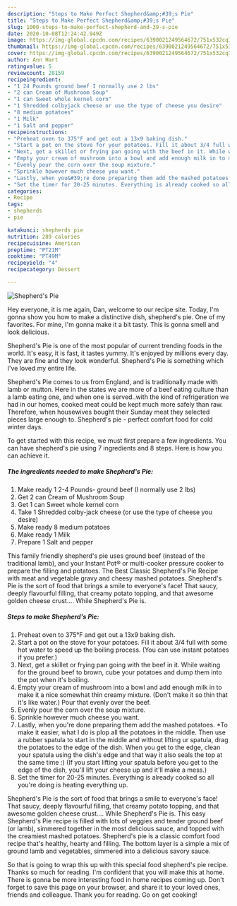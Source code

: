 ```yaml
---
description: "Steps to Make Perfect Shepherd&amp;#39;s Pie"
title: "Steps to Make Perfect Shepherd&amp;#39;s Pie"
slug: 1000-steps-to-make-perfect-shepherd-and-39-s-pie
date: 2020-10-08T12:24:42.949Z
image: https://img-global.cpcdn.com/recipes/6390021249564672/751x532cq70/shepherds-pie-recipe-main-photo.jpg
thumbnail: https://img-global.cpcdn.com/recipes/6390021249564672/751x532cq70/shepherds-pie-recipe-main-photo.jpg
cover: https://img-global.cpcdn.com/recipes/6390021249564672/751x532cq70/shepherds-pie-recipe-main-photo.jpg
author: Ann Hart
ratingvalue: 5
reviewcount: 28159
recipeingredient:
- "1 24 Pounds ground beef I normally use 2 lbs"
- "2 can Cream of Mushroom Soup"
- "1 can Sweet whole kernel corn"
- "1 Shredded colbyjack cheese or use the type of cheese you desire"
- "8 medium potatoes"
- "1 Milk"
- "1 Salt and pepper"
recipeinstructions:
- "Preheat oven to 375°F and get out a 13x9 baking dish."
- "Start a pot on the stove for your potatoes. Fill it about 3/4 full with some hot water to speed up the boiling process. (You can use instant potatoes if you prefer.)"
- "Next, get a skillet or frying pan going with the beef in it. While waiting for the ground beef to brown, cube your potatoes and dump them into the pot when it&#39;s boiling."
- "Empty your cream of mushroom into a bowl and add enough milk in to make it a nice somewhat thin creamy mixture. (Don&#39;t make it so thin that it&#39;s like water.) Pour that evenly over the beef."
- "Evenly pour the corn over the soup mixture."
- "Sprinkle however much cheese you want."
- "Lastly, when you&#39;re done preparing them add the mashed potatoes. *To make it easier, what I do is plop all the potatoes in the middle. Then use a rubber spatula to start in the middle and without lifting ur spatula, drag the potatoes to the edge of the dish. When you get to the edge, clean your spatula using the dish&#39;s edge and that way it also seals the top at the same time :) (If you start lifting your spatula before you get to the edge of the dish, you&#39;ll lift your cheese up and it&#39;ll make a mess.)"
- "Set the timer for 20-25 minutes. Everything is already cooked so all you&#39;re doing is heating everything up."
categories:
- Recipe
tags:
- shepherds
- pie

katakunci: shepherds pie 
nutrition: 289 calories
recipecuisine: American
preptime: "PT21M"
cooktime: "PT49M"
recipeyield: "4"
recipecategory: Dessert

---
```



![Shepherd&#39;s Pie](https://img-global.cpcdn.com/recipes/6390021249564672/751x532cq70/shepherds-pie-recipe-main-photo.jpg)

Hey everyone, it is me again, Dan, welcome to our recipe site. Today, I'm gonna show you how to make a distinctive dish, shepherd&#39;s pie. One of my favorites. For mine, I'm gonna make it a bit tasty. This is gonna smell and look delicious.

Shepherd&#39;s Pie is one of the most popular of current trending foods in the world. It's easy, it is fast, it tastes yummy. It's enjoyed by millions every day. They are fine and they look wonderful. Shepherd&#39;s Pie is something which I've loved my entire life.

Shepherd&#39;s Pie comes to us from England, and is traditionally made with lamb or mutton. Here in the states we are more of a beef eating culture than a lamb eating one, and when one is served..with the kind of refrigeration we had in our homes, cooked meat could be kept much more safely than raw. Therefore, when housewives bought their Sunday meat they selected pieces large enough to. Shepherd&#39;s pie - perfect comfort food for cold winter days.


To get started with this recipe, we must first prepare a few ingredients. You can have shepherd&#39;s pie using 7 ingredients and 8 steps. Here is how you can achieve it.

<!--inarticleads1-->

##### The ingredients needed to make Shepherd&#39;s Pie:

1. Make ready 1 2-4 Pounds- ground beef (I normally use 2 lbs)
1. Get 2 can Cream of Mushroom Soup
1. Get 1 can Sweet whole kernel corn
1. Take 1 Shredded colby-jack cheese (or use the type of cheese you desire)
1. Make ready 8 medium potatoes
1. Make ready 1 Milk
1. Prepare 1 Salt and pepper


This family friendly shepherd&#39;s pie uses ground beef (instead of the traditional lamb), and your Instant Pot® or multi-cooker pressure cooker to prepare the filling and potatoes. The Best Classic Shepherd&#39;s Pie Recipe with meat and vegetable gravy and cheesy mashed potatoes. Shepherd&#39;s Pie is the sort of food that brings a smile to everyone&#39;s face! That saucy, deeply flavourful filling, that creamy potato topping, and that awesome golden cheese crust.… While Shepherd&#39;s Pie is. 

<!--inarticleads2-->

##### Steps to make Shepherd&#39;s Pie:

1. Preheat oven to 375°F and get out a 13x9 baking dish.
1. Start a pot on the stove for your potatoes. Fill it about 3/4 full with some hot water to speed up the boiling process. (You can use instant potatoes if you prefer.)
1. Next, get a skillet or frying pan going with the beef in it. While waiting for the ground beef to brown, cube your potatoes and dump them into the pot when it&#39;s boiling.
1. Empty your cream of mushroom into a bowl and add enough milk in to make it a nice somewhat thin creamy mixture. (Don&#39;t make it so thin that it&#39;s like water.) Pour that evenly over the beef.
1. Evenly pour the corn over the soup mixture.
1. Sprinkle however much cheese you want.
1. Lastly, when you&#39;re done preparing them add the mashed potatoes. *To make it easier, what I do is plop all the potatoes in the middle. Then use a rubber spatula to start in the middle and without lifting ur spatula, drag the potatoes to the edge of the dish. When you get to the edge, clean your spatula using the dish&#39;s edge and that way it also seals the top at the same time :) (If you start lifting your spatula before you get to the edge of the dish, you&#39;ll lift your cheese up and it&#39;ll make a mess.)
1. Set the timer for 20-25 minutes. Everything is already cooked so all you&#39;re doing is heating everything up.


Shepherd&#39;s Pie is the sort of food that brings a smile to everyone&#39;s face! That saucy, deeply flavourful filling, that creamy potato topping, and that awesome golden cheese crust.… While Shepherd&#39;s Pie is. This easy Shepherd&#39;s Pie recipe is filled with lots of veggies and tender ground beef (or lamb), simmered together in the most delicious sauce, and topped with the creamiest mashed potatoes. Shepherd&#39;s pie is a classic comfort food recipe that&#39;s healthy, hearty and filling. The bottom layer is a simple a mix of ground lamb and vegetables, simmered into a delicious savory sauce. 

So that is going to wrap this up with this special food shepherd&#39;s pie recipe. Thanks so much for reading. I'm confident that you will make this at home. There is gonna be more interesting food in home recipes coming up. Don't forget to save this page on your browser, and share it to your loved ones, friends and colleague. Thank you for reading. Go on get cooking!
